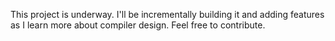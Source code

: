 This project is underway. I'll be incrementally building it and adding features as I learn more about compiler design. Feel free to contribute.
